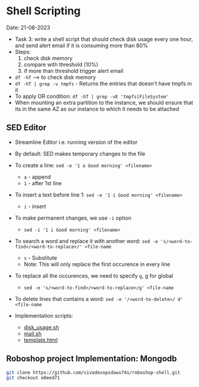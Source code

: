 # Shell Scripting

Date: 21-08-2023

- Task 3: write a shell script that should check disk usage every one hour, and send alert email if it is consuming more than 80%
- Steps:
  1. check disk memory
  2. compare with threshold (10%)
  3. if more than threshold trigger alert email
- `df -hT` --> to check disk memory
- `df -hT | grep -v tmpfs` - Returns the entries that doesn't have tmpfs in it
- To apply OR condition: `df -hT | grep -vE 'tmpfs|FileSystem'`
- When mounting an extra partition to the instance, we should ensure that its in the same AZ as our instance to which it needs to be attached

## SED Editor

- Streamline Editor i.e. running version of the editor
- By default: SED makes temporary changes to the file
- To create a line: `sed -e '1 a Good morning' <filename>`
  - `a` - append
  - `1` - after 1st line
- To insert a text before line 1: `sed -e '1 i Good morning' <filename>`
  - `i` - insert
- To make permanent changes, we use `-i` option
  - `sed -i '1 i Good morning' <filename>`
- To search a word and replace it with another word: `sed -e 's/<word-to-find>/<word-to-replace>/' <file-name`
  - `s` - Substitute
  - Note: This will only replace the first occurence in every line
- To replace all the occurences, we need to specify `g`, g for global
  - `sed -e 's/<word-to-find>/<word-to-replace>/g' <file-name`
- To delete lines that contains a word: `sed -e '/<word-to-delete>/ d' <file-name`

- Implementation scripts:
  - [disk_usage.sh](https://github.com/sivadevopsdaws74s/shell-script/blob/master/disk_usage.sh)
  - [mail.sh](https://github.com/sivadevopsdaws74s/shell-script/blob/master/mail.sh)
  - [template.html](https://github.com/sivadevopsdaws74s/shell-script/blob/master/template.html)

## Roboshop project Implementation: Mongodb

```bash
git clone https://github.com/sivadevopsdaws74s/roboshop-shell.git
git checkout e0eed71
```
